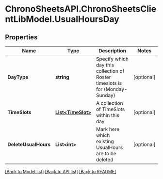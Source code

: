 
# ChronoSheetsAPI.ChronoSheetsClientLibModel.UsualHoursDay

## Properties

Name | Type | Description | Notes
------------ | ------------- | ------------- | -------------
**DayType** | **string** | Specify which day this collection of Roster timeslots is for (Monday-Sunday) | [optional] 
**TimeSlots** | [**List&lt;TimeSlot&gt;**](TimeSlot.md) | A collection of TimeSlots within this day | [optional] 
**DeleteUsualHours** | **List&lt;int&gt;** | Mark here which existing UsualHours are to be deleted | [optional] 

[[Back to Model list]](../README.md#documentation-for-models)
[[Back to API list]](../README.md#documentation-for-api-endpoints)
[[Back to README]](../README.md)

